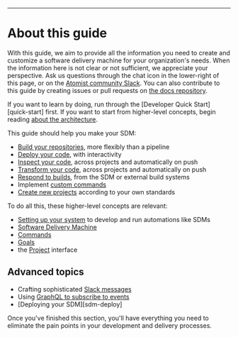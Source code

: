 
---

# About this guide

With this guide, we aim to provide all the information you need to create and customize
a software delivery machine for your organization's needs. When the information here
is not clear or not sufficient, we appreciate your perspective. Ask us questions through the chat icon
in the lower-right of this page, or on the [Atomist community Slack][slack]. You can also contribute
to this guide by creating issues or pull requests on [the docs repository][docs].

If you want to learn by doing, run through the [Developer Quick Start][quick-start] first.
If you want to start from higher-level concepts, begin reading [about the architecture][architecture].

This guide should help you make your SDM:

-   [Build your repositories][build], more flexibly than a pipeline
-   [Deploy your code][deploy], with interactivity
-   [Inspect your code][inspect], across projects and automatically on push
-   [Transform your code][autofix], across projects and automatically on push
-   [Respond to builds][build], from the SDM or external build systems
-   Implement [custom commands][command]
-   [Create new projects][create] according to your own standards

To do all this, these higher-level concepts are relevant:

-   [Setting up your system][prereq] to develop and run
    automations like SDMs
-   [Software Delivery Machine][sdm]
-   [Commands][command]
-   [Goals][goal]
-   the [Project][project] interface

## Advanced topics

-   Crafting sophisticated [Slack messages][slack]
-   Using [GraphQL to subscribe to events][graphql-api]
-   [Deploying your SDM][sdm-deploy]

Once you've finished this section, you'll have everything
you need to eliminate the pain points in your development and delivery
processes.

[build]: build.md (Builds in the SDM)
[deploy]: deploy.md (Deploys in the SDM)
[inspect]: inspect.md (Code Inspections)
[autofix]: autofix.md (Transforms and Autofix)
[docs]: https://github.com/atomist/docs (Atomist Documentation Repository)
[goal]: goal.md (Goals)
[prereq]: prerequisites.md (Atomist Automation Prerequisites)
[sdm]: sdm.md (Atomist Software Delivery Machine)
[command]: commands.md (Atomist Command Automations)
[event]: events.md (Atomist Event Automations)
[slack]: slack.md (Atomist Automation Slack Messages)
[graphql-api]: graphql.md (Atomist Automation GraphQL)
[project]: project.md
[create]: create.md
[architecture]: architecture.md (Atomist SDM Architecture)
